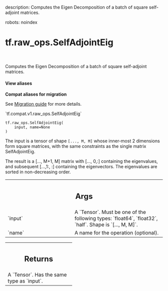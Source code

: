 description: Computes the Eigen Decomposition of a batch of square self-adjoint matrices.

robots: noindex

# tf.raw_ops.SelfAdjointEig

<!-- Insert buttons and diff -->

<table class="tfo-notebook-buttons tfo-api nocontent" align="left">

</table>



Computes the Eigen Decomposition of a batch of square self-adjoint matrices.

<section class="expandable">
  <h4 class="showalways">View aliases</h4>
  <p>
<b>Compat aliases for migration</b>
<p>See
<a href="https://www.tensorflow.org/guide/migrate">Migration guide</a> for
more details.</p>
<p>`tf.compat.v1.raw_ops.SelfAdjointEig`</p>
</p>
</section>

<pre class="devsite-click-to-copy prettyprint lang-py tfo-signature-link">
<code>tf.raw_ops.SelfAdjointEig(
    input, name=None
)
</code></pre>



<!-- Placeholder for "Used in" -->

The input is a tensor of shape `[..., M, M]` whose inner-most 2 dimensions
form square matrices, with the same constraints as the single matrix
SelfAdjointEig.

The result is a [..., M+1, M] matrix with [..., 0,:] containing the
eigenvalues, and subsequent [...,1:, :] containing the eigenvectors. The eigenvalues
are sorted in non-decreasing order.

<!-- Tabular view -->
 <table class="responsive fixed orange">
<colgroup><col width="214px"><col></colgroup>
<tr><th colspan="2"><h2 class="add-link">Args</h2></th></tr>

<tr>
<td>
`input`
</td>
<td>
A `Tensor`. Must be one of the following types: `float64`, `float32`, `half`.
Shape is `[..., M, M]`.
</td>
</tr><tr>
<td>
`name`
</td>
<td>
A name for the operation (optional).
</td>
</tr>
</table>



<!-- Tabular view -->
 <table class="responsive fixed orange">
<colgroup><col width="214px"><col></colgroup>
<tr><th colspan="2"><h2 class="add-link">Returns</h2></th></tr>
<tr class="alt">
<td colspan="2">
A `Tensor`. Has the same type as `input`.
</td>
</tr>

</table>

